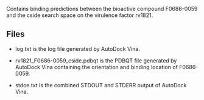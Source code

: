 Contains binding predictions between the bioactive compound F0686-0059 and the cside search space on the virulence factor rv1821.

## Files

- log.txt is the log file generated by AutoDock Vina.

- rv1821_F0686-0059_cside.pdbqt is the PDBQT file generated by AutoDock Vina containing the orientation and binding location of F0686-0059.

- stdoe.txt is the combined STDOUT and STDERR output of AutoDock Vina.

